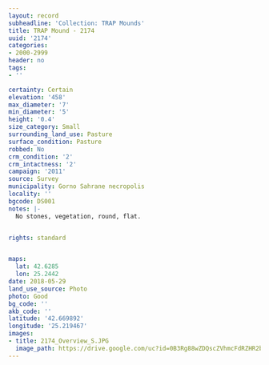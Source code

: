 ```yaml
---
layout: record
subheadline: 'Collection: TRAP Mounds'
title: TRAP Mound - 2174
uuid: '2174'
categories:
- 2000-2999
header: no
tags:
- ''

certainty: Certain
elevation: '458'
max_diameter: '7'
min_diameter: '5'
height: '0.4'
size_category: Small
surrounding_land_use: Pasture
surface_condition: Pasture
robbed: No
crm_condition: '2'
crm_intactness: '2'
campaign: '2011'
source: Survey
municipality: Gorno Sahrane necropolis
locality: ''
bgcode: DS001
notes: |-
  No stones, vegetation, round, flat.


rights: standard


maps:
  lat: 42.6285
  lon: 25.2442
date: 2018-05-29
land_use_source: Photo
photo: Good
bg_code: ''
akb_code: ''
latitude: '42.669892'
longitude: '25.219467'
images:
- title: 2174_Overview_S.JPG
  image_path: https://drive.google.com/uc?id=0B3Rg88wZDQscZVhmcFdRZHR2bnM
---
```

